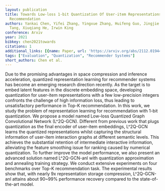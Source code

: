 ```yaml
---
layout: publication
title: Towards Low-loss 1-bit Quantization Of User-item Representations For Top-k
  Recommendation
authors: Yankai Chen, Yifei Zhang, Yingxue Zhang, Huifeng Guo, Jingjie Li, Ruiming
  Tang, Xiuqiang He, Irwin King
conference: Arxiv
year: 2021
bibkey: chen2021towards
citations: 1
additional_links: [{name: Paper, url: 'https://arxiv.org/abs/2112.01944'}]
tags: ["Evaluation", "Quantization", "Recommender Systems"]
short_authors: Chen et al.
---
```

Due to the promising advantages in space compression and inference
acceleration, quantized representation learning for recommender systems has
become an emerging research direction recently. As the target is to embed
latent features in the discrete embedding space, developing quantization for
user-item representations with a few low-precision integers confronts the
challenge of high information loss, thus leading to unsatisfactory performance
in Top-K recommendation.
  In this work, we study the problem of representation learning for
recommendation with 1-bit quantization. We propose a model named Low-loss
Quantized Graph Convolutional Network (L^2Q-GCN). Different from previous work
that plugs quantization as the final encoder of user-item embeddings, L^2Q-GCN
learns the quantized representations whilst capturing the structural
information of user-item interaction graphs at different semantic levels. This
achieves the substantial retention of intermediate interactive information,
alleviating the feature smoothing issue for ranking caused by numerical
quantization. To further improve the model performance, we also present an
advanced solution named L^2Q-GCN-anl with quantization approximation and
annealing training strategy. We conduct extensive experiments on four
benchmarks over Top-K recommendation task. The experimental results show that,
with nearly 9x representation storage compression, L^2Q-GCN-anl attains about
90~99% performance recovery compared to the state-of-the-art model.